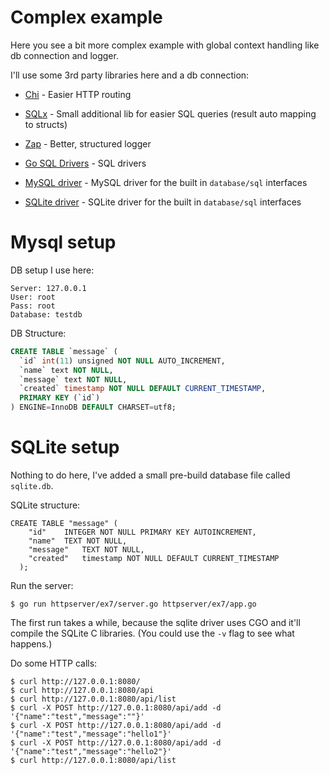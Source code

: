 # Complex example

Here you see a bit more complex example with global context handling like db connection and logger.

I'll use some 3rd party libraries here and a db connection:
- [Chi](https://github.com/go-chi/chi) - Easier HTTP routing
- [SQLx](https://github.com/jmoiron/sqlx) - Small additional lib for easier SQL queries (result auto mapping to structs)
- [Zap](https://github.com/uber-go/zap) - Better, structured logger

- [Go SQL Drivers](https://github.com/golang/go/wiki/SQLDrivers) - SQL drivers
- [MySQL driver](https://github.com/go-sql-driver/mysql) - MySQL driver for the built in `database/sql` interfaces
- [SQLite driver](https://github.com/mattn/go-sqlite3) - SQLite driver for the built in `database/sql` interfaces

# Mysql setup
DB setup I use here:
```
Server: 127.0.0.1
User: root
Pass: root
Database: testdb
```

DB Structure:

```sql
CREATE TABLE `message` (
  `id` int(11) unsigned NOT NULL AUTO_INCREMENT,
  `name` text NOT NULL,
  `message` text NOT NULL,
  `created` timestamp NOT NULL DEFAULT CURRENT_TIMESTAMP,
  PRIMARY KEY (`id`)
) ENGINE=InnoDB DEFAULT CHARSET=utf8;
```

# SQLite setup

Nothing to do here, I've added a small pre-build database file called `sqlite.db`.

SQLite structure:

```sqlite
CREATE TABLE "message" (
  	"id"	INTEGER NOT NULL PRIMARY KEY AUTOINCREMENT,
  	"name"	TEXT NOT NULL,
  	"message"	TEXT NOT NULL,
  	"created"	timestamp NOT NULL DEFAULT CURRENT_TIMESTAMP
  );
```


Run the server:
```
$ go run httpserver/ex7/server.go httpserver/ex7/app.go
```

The first run takes a while, because the sqlite driver uses CGO and it'll compile the SQLite C libraries.
(You could use the `-v` flag to see what happens.)


Do some HTTP calls:

```
$ curl http://127.0.0.1:8080/
$ curl http://127.0.0.1:8080/api
$ curl http://127.0.0.1:8080/api/list
$ curl -X POST http://127.0.0.1:8080/api/add -d '{"name":"test","message":""}'
$ curl -X POST http://127.0.0.1:8080/api/add -d '{"name":"test","message":"hello1"}'
$ curl -X POST http://127.0.0.1:8080/api/add -d '{"name":"test","message":"hello2"}'
$ curl http://127.0.0.1:8080/api/list
```
